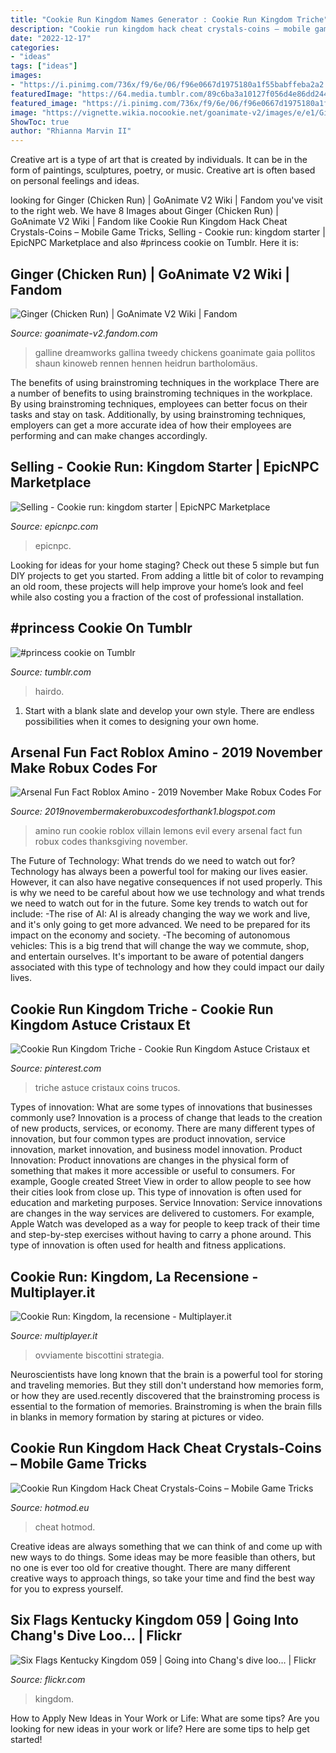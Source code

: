 ```yaml
---
title: "Cookie Run Kingdom Names Generator : Cookie Run Kingdom Triche"
description: "Cookie run kingdom hack cheat crystals-coins – mobile game tricks"
date: "2022-12-17"
categories:
- "ideas"
tags: ["ideas"]
images:
- "https://i.pinimg.com/736x/f9/6e/06/f96e0667d1975180a1f55babffeba2a2.jpg"
featuredImage: "https://64.media.tumblr.com/89c6ba3a10127f056d4e86dd24460dc1/b6f3efbe187c0a91-71/s1280x1920/5f0ad78ccb733b9c7d9be5562b502468586a1ccc.png"
featured_image: "https://i.pinimg.com/736x/f9/6e/06/f96e0667d1975180a1f55babffeba2a2.jpg"
image: "https://vignette.wikia.nocookie.net/goanimate-v2/images/e/e1/Ginger_Transparent.png/revision/latest?cb=20180301031245"
ShowToc: true
author: "Rhianna Marvin II"
---
```



Creative art is a type of art that is created by individuals. It can be in the form of paintings, sculptures, poetry, or music. Creative art is often based on personal feelings and ideas.

	

		
looking for Ginger (Chicken Run) | GoAnimate V2 Wiki | Fandom you've visit to the right web. We have 8 Images about Ginger (Chicken Run) | GoAnimate V2 Wiki | Fandom like Cookie Run Kingdom Hack Cheat Crystals-Coins – Mobile Game Tricks, Selling - Cookie run: kingdom starter | EpicNPC Marketplace and also #princess cookie on Tumblr. Here it is:
		
    
## Ginger (Chicken Run) | GoAnimate V2 Wiki | Fandom

<img loading=lazy src="https://vignette.wikia.nocookie.net/goanimate-v2/images/e/e1/Ginger_Transparent.png/revision/latest?cb=20180301031245" onerror="this.onerror=null;this.src='https://tse1.mm.bing.net/th?id=OIP.hgU-loPRZgyV6LFwg3gBswAAAA&amp;pid=15.1';" alt="Ginger (Chicken Run) | GoAnimate V2 Wiki | Fandom">

_Source: goanimate-v2.fandom.com_

>galline dreamworks gallina tweedy chickens goanimate gaia pollitos shaun kinoweb rennen hennen heidrun bartholomäus. 

	

The benefits of using brainstroming techniques in the workplace
There are a number of benefits to using brainstroming techniques in the workplace. By using brainstroming techniques, employees can better focus on their tasks and stay on task. Additionally, by using brainstroming techniques, employers can get a more accurate idea of how their employees are performing and can make changes accordingly.

    
## Selling - Cookie Run: Kingdom Starter | EpicNPC Marketplace

<img loading=lazy src="https://www.epicnpc.com/s3/xf/internal_data/attachments/2525/2525085-8b7b74a2d96296473e534108c2833eba.png" onerror="this.onerror=null;this.src='https://tse1.mm.bing.net/th?id=OIP.i3t0otlilkc-U0EIwoM-ugHaDt&amp;pid=15.1';" alt="Selling - Cookie run: kingdom starter | EpicNPC Marketplace">

_Source: epicnpc.com_

>epicnpc. 

	

Looking for ideas for your home staging? Check out these 5 simple but fun DIY projects to get you started. From adding a little bit of color to revamping an old room, these projects will help improve your home’s look and feel while also costing you a fraction of the cost of professional installation.

    
## #princess Cookie On Tumblr

<img loading=lazy src="https://64.media.tumblr.com/89c6ba3a10127f056d4e86dd24460dc1/b6f3efbe187c0a91-71/s1280x1920/5f0ad78ccb733b9c7d9be5562b502468586a1ccc.png" onerror="this.onerror=null;this.src='https://tse3.mm.bing.net/th?id=OIP.1CEhX5PTyQtcoijy0QfgNAHaEK&amp;pid=15.1';" alt="#princess cookie on Tumblr">

_Source: tumblr.com_

>hairdo. 

	

1. Start with a blank slate and develop your own style. There are endless possibilities when it comes to designing your own home.

    
## Arsenal Fun Fact Roblox Amino - 2019 November Make Robux Codes For

<img loading=lazy src="https://pics.me.me/2-evil-every-villain-is-lemons-cookie-run-amino-53753322.png" onerror="this.onerror=null;this.src='https://tse4.mm.bing.net/th?id=OIP.rs_VOzyHmJELrW3eT55czwHaMu&amp;pid=15.1';" alt="Arsenal Fun Fact Roblox Amino - 2019 November Make Robux Codes For">

_Source: 2019novembermakerobuxcodesforthank1.blogspot.com_

>amino run cookie roblox villain lemons evil every arsenal fact fun robux codes thanksgiving november. 

	

The Future of Technology: What trends do we need to watch out for?
Technology has always been a powerful tool for making our lives easier. However, it can also have negative consequences if not used properly. This is why we need to be careful about how we use technology and what trends we need to watch out for in the future. Some key trends to watch out for include: 
-The rise of AI: AI is already changing the way we work and live, and it's only going to get more advanced. We need to be prepared for its impact on the economy and society. 
-The becoming of autonomous vehicles: This is a big trend that will change the way we commute, shop, and entertain ourselves. It's important to be aware of potential dangers associated with this type of technology and how they could impact our daily lives.

    
## Cookie Run Kingdom Triche - Cookie Run Kingdom Astuce Cristaux Et

<img loading=lazy src="https://i.pinimg.com/736x/f9/6e/06/f96e0667d1975180a1f55babffeba2a2.jpg" onerror="this.onerror=null;this.src='https://tse1.mm.bing.net/th?id=OIP.FUnGJ6o5ht3CvPJX0l_vIQHaDt&amp;pid=15.1';" alt="Cookie Run Kingdom Triche - Cookie Run Kingdom Astuce Cristaux et">

_Source: pinterest.com_

>triche astuce cristaux coins trucos. 

	

Types of innovation: What are some types of innovations that businesses commonly use?
Innovation is a process of change that leads to the creation of new products, services, or economy. There are many different types of innovation, but four common types are product innovation, service innovation, market innovation, and business model innovation. 
Product Innovation: Product innovations are changes in the physical form of something that makes it more accessible or useful to consumers. For example, Google created Street View in order to allow people to see how their cities look from close up. This type of innovation is often used for education and marketing purposes. Service Innovation: Service innovations are changes in the way services are delivered to customers. For example, Apple Watch was developed as a way for people to keep track of their time and step-by-step exercises without having to carry a phone around. This type of innovation is often used for health and fitness applications.

    
## Cookie Run: Kingdom, La Recensione - Multiplayer.it

<img loading=lazy src="https://multiplayer.net-cdn.it/thumbs/images/2021/02/25/cookie_run_kingdom_00003_png_0x0_q85.jpg" onerror="this.onerror=null;this.src='https://tse3.mm.bing.net/th?id=OIP.u_GEMZXopQLjztVNp7_z1AHaDa&amp;pid=15.1';" alt="Cookie Run: Kingdom, la recensione - Multiplayer.it">

_Source: multiplayer.it_

>ovviamente biscottini strategia. 

	

Neuroscientists have long known that the brain is a powerful tool for storing and traveling memories. But they still don't understand how memories form, or how they are used.recently discovered that the brainstroming process is essential to the formation of memories. Brainstroming is when the brain fills in blanks in memory formation by staring at pictures or video.

    
## Cookie Run Kingdom Hack Cheat Crystals-Coins – Mobile Game Tricks

<img loading=lazy src="https://hotmod.eu/wp-content/uploads/2021/02/cookie-run-kingdom-cheats.jpg" onerror="this.onerror=null;this.src='https://tse4.mm.bing.net/th?id=OIP.iPzx-SX9KlCLTHFxs-si5wHaEO&amp;pid=15.1';" alt="Cookie Run Kingdom Hack Cheat Crystals-Coins – Mobile Game Tricks">

_Source: hotmod.eu_

>cheat hotmod. 

	

Creative ideas are always something that we can think of and come up with new ways to do things. Some ideas may be more feasible than others, but no one is ever too old for creative thought. There are many different creative ways to approach things, so take your time and find the best way for you to express yourself.

    
## Six Flags Kentucky Kingdom 059 | Going Into Chang&#039;s Dive Loo… | Flickr

<img loading=lazy src="https://live.staticflickr.com/2160/3527529688_dabca0c5df_b.jpg" onerror="this.onerror=null;this.src='https://tse1.mm.bing.net/th?id=OIP.T_1WNnGXhn-6nyIchJOCogHaFj&amp;pid=15.1';" alt="Six Flags Kentucky Kingdom 059 | Going into Chang&#039;s dive loo… | Flickr">

_Source: flickr.com_

>kingdom. 

	

How to Apply New Ideas in Your Work or Life: What are some tips?
Are you looking for new ideas in your work or life? Here are some tips to help get started!

